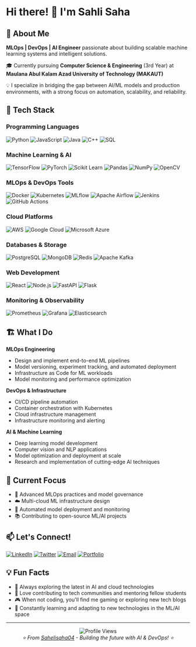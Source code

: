 # Hi there! 👋 I'm Sahli Saha

## 🚀 About Me

**MLOps | DevOps | AI Engineer** passionate about building scalable machine learning systems and intelligent solutions.

🎓 Currently pursuing **Computer Science & Engineering** (3rd Year) at **Maulana Abul Kalam Azad University of Technology (MAKAUT)**

💡 I specialize in bridging the gap between AI/ML models and production environments, with a strong focus on automation, scalability, and reliability.

## 🔧 Tech Stack

### Programming Languages
![Python](https://img.shields.io/badge/Python-3776AB?style=for-the-badge&logo=python&logoColor=white)
![JavaScript](https://img.shields.io/badge/JavaScript-F7DF1E?style=for-the-badge&logo=javascript&logoColor=black)
![Java](https://img.shields.io/badge/Java-ED8B00?style=for-the-badge&logo=java&logoColor=white)
![C++](https://img.shields.io/badge/C%2B%2B-00599C?style=for-the-badge&logo=c%2B%2B&logoColor=white)
![SQL](https://img.shields.io/badge/SQL-4479A1?style=for-the-badge&logo=mysql&logoColor=white)

### Machine Learning & AI
![TensorFlow](https://img.shields.io/badge/TensorFlow-FF6F00?style=for-the-badge&logo=tensorflow&logoColor=white)
![PyTorch](https://img.shields.io/badge/PyTorch-EE4C2C?style=for-the-badge&logo=pytorch&logoColor=white)
![Scikit Learn](https://img.shields.io/badge/scikit--learn-F7931E?style=for-the-badge&logo=scikit-learn&logoColor=white)
![Pandas](https://img.shields.io/badge/pandas-150458?style=for-the-badge&logo=pandas&logoColor=white)
![NumPy](https://img.shields.io/badge/numpy-013243?style=for-the-badge&logo=numpy&logoColor=white)
![OpenCV](https://img.shields.io/badge/OpenCV-27338e?style=for-the-badge&logo=OpenCV&logoColor=white)

### MLOps & DevOps Tools
![Docker](https://img.shields.io/badge/docker-0db7ed?style=for-the-badge&logo=docker&logoColor=white)
![Kubernetes](https://img.shields.io/badge/kubernetes-326ce5?style=for-the-badge&logo=kubernetes&logoColor=white)
![MLflow](https://img.shields.io/badge/MLflow-0194E2?style=for-the-badge&logo=mlflow&logoColor=white)
![Apache Airflow](https://img.shields.io/badge/Apache%20Airflow-017CEE?style=for-the-badge&logo=Apache%20Airflow&logoColor=white)
![Jenkins](https://img.shields.io/badge/jenkins-D24939?style=for-the-badge&logo=jenkins&logoColor=white)
![GitHub Actions](https://img.shields.io/badge/github%20actions-2088FF?style=for-the-badge&logo=github-actions&logoColor=white)

### Cloud Platforms
![AWS](https://img.shields.io/badge/Amazon_AWS-FF9900?style=for-the-badge&logo=amazonaws&logoColor=white)
![Google Cloud](https://img.shields.io/badge/Google_Cloud-4285F4?style=for-the-badge&logo=google-cloud&logoColor=white)
![Microsoft Azure](https://img.shields.io/badge/Microsoft_Azure-0089D0?style=for-the-badge&logo=microsoft-azure&logoColor=white)

### Databases & Storage
![PostgreSQL](https://img.shields.io/badge/PostgreSQL-316192?style=for-the-badge&logo=postgresql&logoColor=white)
![MongoDB](https://img.shields.io/badge/MongoDB-4EA94B?style=for-the-badge&logo=mongodb&logoColor=white)
![Redis](https://img.shields.io/badge/redis-DC382D?style=for-the-badge&logo=redis&logoColor=white)
![Apache Kafka](https://img.shields.io/badge/Apache%20Kafka-000?style=for-the-badge&logo=apachekafka)

### Web Development
![React](https://img.shields.io/badge/react-20232a?style=for-the-badge&logo=react&logoColor=61DAFB)
![Node.js](https://img.shields.io/badge/node.js-6DA55F?style=for-the-badge&logo=node.js&logoColor=white)
![FastAPI](https://img.shields.io/badge/FastAPI-005571?style=for-the-badge&logo=fastapi)
![Flask](https://img.shields.io/badge/flask-000000?style=for-the-badge&logo=flask&logoColor=white)

### Monitoring & Observability
![Prometheus](https://img.shields.io/badge/Prometheus-E6522C?style=for-the-badge&logo=Prometheus&logoColor=white)
![Grafana](https://img.shields.io/badge/grafana-F46800?style=for-the-badge&logo=grafana&logoColor=white)
![Elasticsearch](https://img.shields.io/badge/-ElasticSearch-005571?style=for-the-badge&logo=elasticsearch)

## 🏗️ What I Do

**MLOps Engineering**
- Design and implement end-to-end ML pipelines
- Model versioning, experiment tracking, and automated deployment
- Infrastructure as Code for ML workloads
- Model monitoring and performance optimization

**DevOps & Infrastructure**
- CI/CD pipeline automation
- Container orchestration with Kubernetes
- Cloud infrastructure management
- Infrastructure monitoring and alerting

**AI & Machine Learning**
- Deep learning model development
- Computer vision and NLP applications
- Model optimization and deployment at scale
- Research and implementation of cutting-edge AI techniques


## 🎯 Current Focus

- 🔬 Advanced MLOps practices and model governance
- ☁️ Multi-cloud ML infrastructure design
- 🤖 Automated model deployment and monitoring
- 📚 Contributing to open-source ML/AI projects

## 📫 Let's Connect!

[![LinkedIn](https://img.shields.io/badge/LinkedIn-0077B5?style=for-the-badge&logo=linkedin&logoColor=white)](https://linkedin.com/in/sahlisaha)
[![Twitter](https://img.shields.io/badge/Twitter-1DA1F2?style=for-the-badge&logo=twitter&logoColor=white)](https://twitter.com/sahlisaha)
[![Email](https://img.shields.io/badge/Email-D14836?style=for-the-badge&logo=gmail&logoColor=white)](mailto:sahli.saha@example.com)
[![Portfolio](https://img.shields.io/badge/Portfolio-FF5722?style=for-the-badge&logo=todoist&logoColor=white)](https://sahlisaha.dev)

## 💡 Fun Facts

- 🚀 Always exploring the latest in AI and cloud technologies
- 📖 Love contributing to tech communities and mentoring fellow students
- 🎮 When not coding, you'll find me gaming or exploring new tech blogs
- 🌱 Constantly learning and adapting to new technologies in the ML/AI space

---

<div align="center">
  <img src="https://komarev.com/ghpvc/?username=sahlisaha&color=blueviolet&style=flat-square&label=Profile+Views" alt="Profile Views" />
</div>

<div align="center">
  <i>⭐️ From <a href="https://github.com/Sahelisaha04">Sahelisaha04</a> - Building the future with AI & DevOps! ⭐️</i>
</div>

